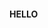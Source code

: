 
<!--
		NOT SCRIPT FILE
		file <- "20_pandoc_output_tex_file_DEBUG.md"

		PURPOSE:  simple .md file, show as .tex, using PANDOC
							DEBUG !


		USAGE:
!pandoc % -f markdown -t latex -o DEBUG.tex

		Rmk:  ^I  = <TAB>
-->

####	HELLO	
